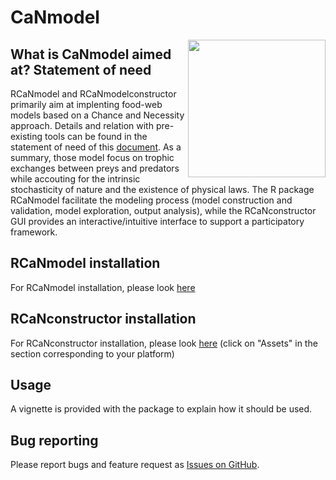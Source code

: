 # CaNmodel
<img src="RCaNmodel/man/figures/logo.png" align="right" width="220" />

## What is CaNmodel aimed at? Statement of need
RCaNmodel and RCaNmodelconstructor primarily aim at implenting food-web models based on a
Chance and Necessity approach. Details and relation with pre-existing tools can be found in 
the statement of need of this [document](paper/paper.md).
As a summary, those model focus on trophic exchanges between preys and predators while accouting
for the intrinsic stochasticity of nature and the existence of physical laws. The R package RCaNmodel 
facilitate the modeling process (model construction and validation, model exploration, output analysis),
while the RCaNconstructor GUI provides an interactive/intuitive interface to support 
a participatory framework.
 

## RCaNmodel installation
For RCaNmodel installation, please look [here](RCaNmodel/README.md)

## RCaNconstructor installation
For RCaNconstructor installation, please look [here](https://github.com/inrae/RCaNmodel/releases) (click on "Assets" in the section corresponding to your platform)

## Usage
A vignette is provided with the package to explain how it should be used.

## Bug reporting
Please report bugs and feature request as [Issues on GitHub](https://github.com/inrae/RCaNmodel/issues).



